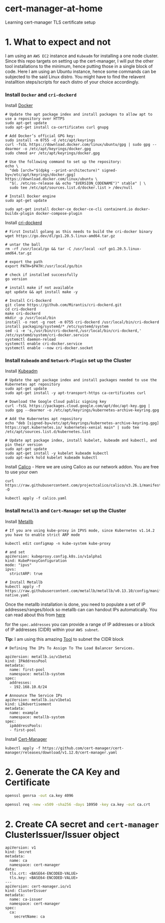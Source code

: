 # cert-manager-at-home
Learning cert-manager TLS certificate setup

# 1. What to expect and not

I am using an `AWS EC2` instance and `Kubeadm` for installing a one node cluster. Since this repo targets on setting up the cert-manager, I will put the other tool installations to the minimum, hence putting those in a single block of code. Here I am using an Ubuntu instance, hence some commands can be subjected to the said Linux distro. You might have to find the relavent installtion steps/scripts for each distro of your choice accordingly. 

### Install `Docker` and `cri-dockerd`

Install [Docker](https://docs.docker.com/engine/install/)
```
# Update the apt package index and install packages to allow apt to use a repository over HTTPS
sudo apt-get update
sudo apt-get install ca-certificates curl gnupg

# Add Docker’s official GPG key:
sudo install -m 0755 -d /etc/apt/keyrings
curl -fsSL https://download.docker.com/linux/ubuntu/gpg | sudo gpg --dearmor -o /etc/apt/keyrings/docker.gpg
sudo chmod a+r /etc/apt/keyrings/docker.gpg

# Use the following command to set up the repository:
echo \
  "deb [arch="$(dpkg --print-architecture)" signed-by=/etc/apt/keyrings/docker.gpg] https://download.docker.com/linux/ubuntu \
  "$(. /etc/os-release && echo "$VERSION_CODENAME")" stable" | \
  sudo tee /etc/apt/sources.list.d/docker.list > /dev/null

# Install Docker engine
sudo apt-get update

sudo apt-get install docker-ce docker-ce-cli containerd.io docker-buildx-plugin docker-compose-plugin
```
Install [cri-dockerd](https://github.com/Mirantis/cri-dockerd)
```
# First Install golang as this needs to build the cri-docker binary
wget https://go.dev/dl/go1.20.5.linux-amd64.tar.gz

# untar the ball
rm -rf /usr/local/go && tar -C /usr/local -xzf go1.20.5.linux-amd64.tar.gz

# export the path
export PATH=$PATH:/usr/local/go/bin

# check if installed successfully
go version

# install make if not available
apt update && apt install make -y

# Install Cri-Dockerd
git clone https://github.com/Mirantis/cri-dockerd.git
cd cri-dockerd
make cri-dockerd
mkdir -p /usr/local/bin
install -o root -g root -m 0755 cri-dockerd /usr/local/bin/cri-dockerd
install packaging/systemd/* /etc/systemd/system
sed -i -e 's,/usr/bin/cri-dockerd,/usr/local/bin/cri-dockerd,' /etc/systemd/system/cri-docker.service
systemctl daemon-reload
systemctl enable cri-docker.service
systemctl enable --now cri-docker.socket
```

### Install `Kubeadm` and `Network-Plugin` set up the Cluster

Install [Kubeadm](https://kubernetes.io/docs/setup/production-environment/tools/kubeadm/install-kubeadm/)
```
# Update the apt package index and install packages needed to use the Kubernetes apt repository
sudo apt-get update
sudo apt-get install -y apt-transport-https ca-certificates curl

# Download the Google Cloud public signing key
curl -fsSL https://packages.cloud.google.com/apt/doc/apt-key.gpg | sudo gpg --dearmor -o /etc/apt/keyrings/kubernetes-archive-keyring.gpg

# Add the Kubernetes apt repository
echo "deb [signed-by=/etc/apt/keyrings/kubernetes-archive-keyring.gpg] https://apt.kubernetes.io/ kubernetes-xenial main" | sudo tee /etc/apt/sources.list.d/kubernetes.list

# Update apt package index, install kubelet, kubeadm and kubectl, and pin their version
sudo apt-get update
sudo apt-get install -y kubelet kubeadm kubectl
sudo apt-mark hold kubelet kubeadm kubectl
```

Install [Calico](https://docs.tigera.io/calico/latest/getting-started/kubernetes/self-managed-onprem/onpremises) - Here we are using Calico as our network addon. You are free to use your own 

```
curl https://raw.githubusercontent.com/projectcalico/calico/v3.26.1/manifests/calico.yaml -O

kubectl apply -f calico.yaml
```

### Install `Metallb` and `Cert-Manager` set up the Cluster

Install [Metallb](https://metallb.universe.tf/installation/)
```
# If you are using kube-proxy in IPVS mode, since Kubernetes v1.14.2 you have to enable strict ARP mode

kubectl edit configmap -n kube-system kube-proxy

# and set 
apiVersion: kubeproxy.config.k8s.io/v1alpha1
kind: KubeProxyConfiguration
mode: "ipvs"
ipvs:
  strictARP: true

# Install Metallb
kubectl apply -f https://raw.githubusercontent.com/metallb/metallb/v0.13.10/config/manifests/metallb-native.yaml
```

Once the metallb installation is done, you need to populate a set of IP addresses/ranges/block so metallb can can handout IPs automatically. You can read about this from [here](https://metallb.universe.tf/configuration/#layer-2-configuration)

for the `spec.addresses` you can provide a range of IP addresses or a block of IP addresses (CIDR) within your `AWS subnet`. 

**Tip:** I am using this amazing [Tool](https://www.davidc.net/sites/default/subnets/subnets.html?network=172.16.0.0&mask=18&division=7.31) to subnet the CIDR block

```
# Defining The IPs To Assign To The Load Balancer Services. 

apiVersion: metallb.io/v1beta1
kind: IPAddressPool
metadata:
  name: first-pool
  namespace: metallb-system
spec:
  addresses:
  - 192.168.10.0/24

# Announce The Service IPs
apiVersion: metallb.io/v1beta1
kind: L2Advertisement
metadata:
  name: example
  namespace: metallb-system
spec:
  ipAddressPools:
  - first-pool
```

Install [Cert-Manager](https://cert-manager.io/docs/installation/)

```
kubectl apply -f https://github.com/cert-manager/cert-manager/releases/download/v1.12.0/cert-manager.yaml
```


# 2. Generate the CA Key and Certificate 

```bash
openssl genrsa -out ca.key 4096
```

```bash
openssl req -new -x509 -sha256 -days 10950 -key ca.key -out ca.crt
```

# 2. Create CA secret and `cert-manager` ClusterIssuer/Issuer object

```
apiVersion: v1
kind: Secret
metadata:
  name: ca
  namespace: cert-manager
data:
  tls.crt: <BASE64-ENCODED-VALUE>
  tls.key: <BASE64-ENCODED-VALUE>
---
apiVersion: cert-manager.io/v1
kind: ClusterIssuer
metadata:
  name: ca-issuer
  namespace: cert-manager
spec:
  ca:
    secretName: ca
```